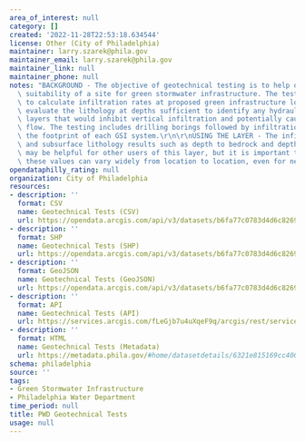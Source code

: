 ```yaml
---
area_of_interest: null
category: []
created: '2022-11-28T22:53:18.634544'
license: Other (City of Philadelphia)
maintainer: larry.szarek@phila.gov
maintainer_email: larry.szarek@phila.gov
maintainer_link: null
maintainer_phone: null
notes: "BACKGROUND - The objective of geotechnical testing is to help determine the\
  \ suitability of a site for green stormwater infrastructure. The tests are used\
  \ to calculate infiltration rates at proposed green infrastructure locations and\
  \ evaluate the lithology at depths sufficient to identify any hydraulically limiting\
  \ layers that would inhibit vertical infiltration and potentially cause lateral\
  \ flow. The testing includes drilling borings followed by infiltration testing within\
  \ the footprint of each GSI system.\r\n\r\nUSING THE LAYER - The infiltration rates\
  \ and subsurface lithology results such as depth to bedrock and depth to groundwater\
  \ may be helpful for other users of this layer, but it is important to note that\
  \ these values can vary widely from location to location, even for nearby sites."
opendataphilly_rating: null
organization: City of Philadelphia
resources:
- description: ''
  format: CSV
  name: Geotechnical Tests (CSV)
  url: https://opendata.arcgis.com/api/v3/datasets/b6fa77c0783d4d6c82697ef8cadcaa09_0/downloads/data?format=csv&spatialRefId=4326&where=1%3D1
- description: ''
  format: SHP
  name: Geotechnical Tests (SHP)
  url: https://opendata.arcgis.com/api/v3/datasets/b6fa77c0783d4d6c82697ef8cadcaa09_0/downloads/data?format=shp&spatialRefId=4326&where=1%3D1
- description: ''
  format: GeoJSON
  name: Geotechnical Tests (GeoJSON)
  url: https://opendata.arcgis.com/api/v3/datasets/b6fa77c0783d4d6c82697ef8cadcaa09_0/downloads/data?format=geojson&spatialRefId=4326&where=1%3D1
- description: ''
  format: API
  name: Geotechnical Tests (API)
  url: https://services.arcgis.com/fLeGjb7u4uXqeF9q/arcgis/rest/services/GeotechnicalTest/FeatureServer
- description: ''
  format: HTML
  name: Geotechnical Tests (Metadata)
  url: https://metadata.phila.gov/#home/datasetdetails/6321e815169cc40021d917a6/representationdetails/6321e815169cc40021d917b5/
schema: philadelphia
source: ''
tags:
- Green Stormwater Infrastructure
- Philadelphia Water Department
time_period: null
title: PWD Geotechnical Tests
usage: null
---
```

